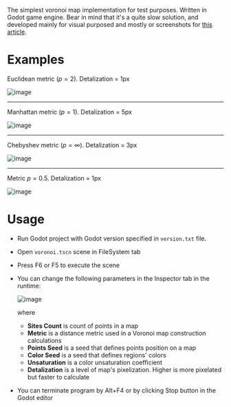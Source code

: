 The simplest voronoi map implementation for test purposes. Written in Godot game engine. Bear in mind that it's a quite slow solution, and developed mainly for visual purposed and mostly or screenshots for [this article](https://habr.com/ru/articles/794572/).

# Examples

Euclidean metric ($p=2$). Detalization = 1px

![image](https://github.com/AskePit/VoronoiTestGodot/assets/23142629/626a75e1-4426-47a4-9114-d42fc594ad6c)

---

Manhattan metric ($p=1$). Detalization = 5px

![image](https://github.com/AskePit/VoronoiTestGodot/assets/23142629/4947b921-cda8-49fb-b785-4aa5a97c83d1)

---

Chebyshev metric ($p=\infty$). Detalization = 3px

![image](https://github.com/AskePit/VoronoiTestGodot/assets/23142629/08f2b2b9-f5bd-49ad-aded-4cba8517b636)

---

Metric $p=0.5$. Detalization = 1px

![image](https://github.com/AskePit/VoronoiTestGodot/assets/23142629/961239d0-01a5-4130-b01c-9acdb58f05fa)

# Usage

- Run Godot project with Godot version specified in `version.txt` file.
- Open `voronoi.tscn` scene in FileSystem tab
- Press F6 or F5 to execute the scene
- You can change the following parameters in the Inspector tab in the runtime:



    ![image](https://github.com/AskePit/VoronoiTestGodot/assets/23142629/84ea8e8d-cd09-429c-948b-6cac7cb530b1)

  
  where
  
  - **Sites Count** is count of points in a map
  - **Metric** is a distance metric used in a Voronoi map construction calculations
  - **Points Seed** is a seed that defines points position on a map
  - **Color Seed** is a seed that defines regions' colors
  - **Unsaturation** is a color unsaturation coefficient
  - **Detalization** is a level of map's pixelization. Higher is more pixelated but faster to calculate
- You can terminate program by Alt+F4 or by clicking Stop button in the Godot editor
